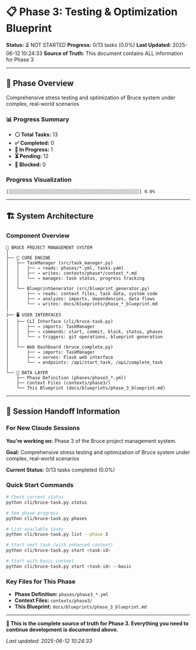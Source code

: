 # 📋 Phase 3: Testing & Optimization Blueprint

**Status:** ⏳ NOT STARTED
**Progress:** 0/13 tasks (0.0%)
**Last Updated:** 2025-06-12 10:24:33
**Source of Truth:** This document contains ALL information for Phase 3

---

## 🎯 Phase Overview

Comprehensive stress testing and optimization of Bruce system under complex, real-world scenarios

### 📊 Progress Summary
- **⚪ Total Tasks:** 13
- **✅ Completed:** 0 
- **🔄 In Progress:** 1
- **⏳ Pending:** 12
- **🚫 Blocked:** 0

### Progress Visualization
`[░░░░░░░░░░░░░░░░░░░░░░░░░░░░░░░░░░░░░░░░░░░░░░░░░░] 0.0%`

---

## 🏗️ System Architecture

### Component Overview
```
📁 BRUCE PROJECT MANAGEMENT SYSTEM
│
├── 🧠 CORE ENGINE
│   ├── TaskManager (src/task_manager.py)
│   │   ├── → reads: phases/*.yml, tasks.yaml
│   │   ├── → writes: contexts/phase*/context_*.md  
│   │   └── → manages: task status, progress tracking
│   │
│   └── BlueprintGenerator (src/blueprint_generator.py)
│       ├── → reads: context files, task data, system code
│       ├── → analyzes: imports, dependencies, data flows
│       └── → writes: docs/blueprints/phase_*_blueprint.md
│
├── 🖥️ USER INTERFACES  
│   ├── CLI Interface (cli/bruce-task.py)
│   │   ├── → imports: TaskManager
│   │   ├── → commands: start, commit, block, status, phases
│   │   └── → triggers: git operations, blueprint generation
│   │
│   └── Web Dashboard (bruce_complete.py)
│       ├── → imports: TaskManager
│       ├── → serves: Flask web interface
│       └── → endpoints: /api/start_task, /api/complete_task
│
└── 📄 DATA LAYER
    ├── Phase Definition (phases/phase3_*.yml)
    ├── Context Files (contexts/phase3/)
    └── This Blueprint (docs/blueprints/phase_3_blueprint.md)
```

---

## 🚀 Session Handoff Information

### For New Claude Sessions

**You're working on:** Phase 3 of the Bruce project management system.

**Goal:** Comprehensive stress testing and optimization of Bruce system under complex, real-world scenarios

**Current Status:** 0/13 tasks completed (0.0%)

### Quick Start Commands
```bash
# Check current status
python cli/bruce-task.py status

# See phase progress  
python cli/bruce-task.py phases

# List available tasks
python cli/bruce-task.py list --phase 3

# Start next task (with enhanced context)
python cli/bruce-task.py start <task-id>

# Start with basic context
python cli/bruce-task.py start <task-id> --basic
```

### Key Files for This Phase
- **Phase Definition:** `phases/phase3_*.yml`
- **Context Files:** `contexts/phase3/`
- **This Blueprint:** `docs/blueprints/phase_3_blueprint.md`

---

**🎯 This is the complete source of truth for Phase 3. Everything you need to continue development is documented above.**

*Last updated: 2025-06-12 10:24:33*
